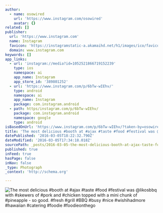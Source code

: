 ```yaml
---
author:
  - name: osowired
    url: 'https://www.instagram.com/osowired'
    avatar: {}
related: []
publisher:
  url: 'https://www.instagram.com'
  name: Instagram
  favicon: 'https://instagramstatic-a.akamaihd.net/h1/images/ico/favicon.ico/7cdab0872b15.ico'
  domain: www.instagram.com
keywords: []
app_links:
  - url: 'instagram://media?id=1052521866719152239'
    type: ios
    namespace: ai
    app_name: Instagram
    app_store_id: '389801252'
  - url: 'https://www.instagram.com/p/6bTw-wIEhv/'
    type: android
    namespace: ai
    app_name: Instagram
    package: com.instagram.android
  - path: https/instagram.com/p/6bTw-wIEhv/
    package: com.instagram.android
    namespace: google
    type: android
isBasedOnUrl: 'https://www.instagram.com/p/6bTw-wIEhv/?taken-by=osowired'
title: 'The most delicious #booth at #ajax #taste #food #festival was @likosbbq with #skewers of #pork and #chicken topped with a mini chunk of #pineapple - so good. #fresh #grill #BBQ #busy #nice #wishihadmore #hawaiian #catering #foodie #foodieonthego'
datePublished: '2016-03-05T18:22:32.790Z'
dateModified: '2016-03-05T17:34:18.018Z'
sourcePath: _posts/2016-03-05-the-most-delicious-booth-at-ajax-taste-food-festival-wa.md
published: true
inFeed: true
hasPage: false
inNav: false
_type: Photograph
_context: 'http://schema.org'

---
```

![The most delicious &num;booth at &num;ajax &num;taste &num;food &num;festival was &commat;likosbbq with &num;skewers of &num;pork and &num;chicken topped with a mini chunk of &num;pineapple - so good&period; &num;fresh &num;grill &num;BBQ &num;busy &num;nice &num;wishihadmore &num;hawaiian &num;catering &num;foodie &num;foodieonthego](https://scontent.cdninstagram.com/t51.2885-15/s640x640/sh0.08/e35/11375232_674381209362113_923192150_n.jpg?ig_cache_key=MTA1MjUyMTg2NjcxOTE1MjIzOQ%3D%3D.2)